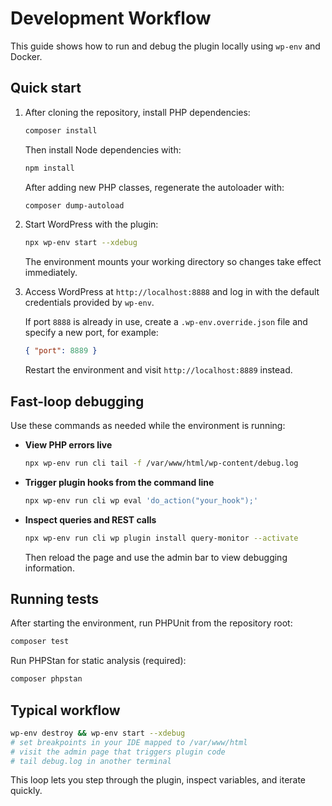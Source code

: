 # Development Workflow

This guide shows how to run and debug the plugin locally using `wp-env` and Docker.

## Quick start

1. After cloning the repository, install PHP dependencies:
   ```bash
   composer install
   ```
   Then install Node dependencies with:
   ```bash
   npm install
   ```
   After adding new PHP classes, regenerate the autoloader with:
   ```bash
   composer dump-autoload
   ```

2. Start WordPress with the plugin:
   ```bash
   npx wp-env start --xdebug
   ```
   The environment mounts your working directory so changes take effect immediately.

3. Access WordPress at `http://localhost:8888` and log in with the default credentials provided by `wp-env`.

   If port `8888` is already in use, create a `.wp-env.override.json` file and specify a new port, for example:

   ```json
   { "port": 8889 }
   ```
   Restart the environment and visit `http://localhost:8889` instead.

## Fast-loop debugging

Use these commands as needed while the environment is running:

- **View PHP errors live**
  ```bash
  npx wp-env run cli tail -f /var/www/html/wp-content/debug.log
  ```
- **Trigger plugin hooks from the command line**
  ```bash
  npx wp-env run cli wp eval 'do_action("your_hook");'
  ```
- **Inspect queries and REST calls**
  ```bash
  npx wp-env run cli wp plugin install query-monitor --activate
  ```
  Then reload the page and use the admin bar to view debugging information.

## Running tests

After starting the environment, run PHPUnit from the repository root:

```bash
composer test
```

Run PHPStan for static analysis (required):

```bash
composer phpstan
```

## Typical workflow

```bash
wp-env destroy && wp-env start --xdebug
# set breakpoints in your IDE mapped to /var/www/html
# visit the admin page that triggers plugin code
# tail debug.log in another terminal
```

This loop lets you step through the plugin, inspect variables, and iterate quickly.

